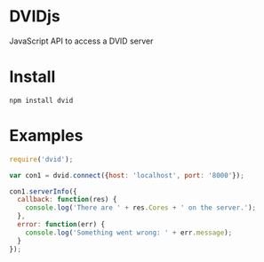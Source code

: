 DVIDjs
======

JavaScript API to access a DVID server


Install
=======

    npm install dvid

Examples
========

```javascript
require('dvid');

var con1 = dvid.connect({host: 'localhost', port: '8000'});

con1.serverInfo({
  callback: function(res) {
    console.log('There are ' + res.Cores + ' on the server.');
  },
  error: function(err) {
    console.log('Something went wrong: ' + err.message);
  }
});
```
